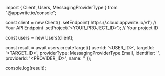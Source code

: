 import { Client, Users, MessagingProviderType } from "@appwrite.io/console";

const client = new Client()
    .setEndpoint('https://<REGION>.cloud.appwrite.io/v1') // Your API Endpoint
    .setProject('<YOUR_PROJECT_ID>'); // Your project ID

const users = new Users(client);

const result = await users.createTarget({
    userId: '<USER_ID>',
    targetId: '<TARGET_ID>',
    providerType: MessagingProviderType.Email,
    identifier: '<IDENTIFIER>',
    providerId: '<PROVIDER_ID>',
    name: '<NAME>'
});

console.log(result);
